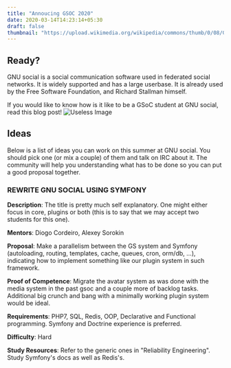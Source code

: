```yaml
---
title: "Annoucing GSOC 2020"
date: 2020-03-14T14:23:14+05:30
draft: false
thumbnail: "https://upload.wikimedia.org/wikipedia/commons/thumb/0/08/GSoC_logo.svg/500px-GSoC_logo.svg.png"
---
```


## Ready?

GNU social is a social communication software used in federated social networks. It is widely supported and has a large userbase. It is already used by the Free Software Foundation, and Richard Stallman himself.

If you would like to know how is it like to be a GSoC student at GNU social, read this blog post!
![Useless Image](https://images.unsplash.com/photo-1509966756634-9c23dd6e6815?ixlib=rb-1.2.1&ixid=eyJhcHBfaWQiOjEyMDd9&auto=format&fit=crop&w=1310&q=80)

## Ideas
Below is a list of ideas you can work on this summer at GNU social. You should pick one (or mix a couple) of them and talk on IRC about it. The community will help you understanding what has to be done so you can put a good proposal together.  


### REWRITE GNU SOCIAL USING SYMFONY

**Description**: The title is pretty much self explanatory. One might either focus in core, plugins or both (this is to say that we may accept two students for this one).  

**Mentors**: Diogo Cordeiro, Alexey Sorokin

**Proposal**: Make a parallelism between the GS system and Symfony (autoloading, routing, templates, cache, queues, cron, orm/db, ...), indicating how to implement something like our plugin system in such framework.

**Proof of Competence**: Migrate the avatar system as was done with the media system in the past gsoc and a couple more of backlog tasks. Additional big crunch and bang with a minimally working plugin system would be ideal.

**Requirements**: PHP7, SQL, Redis, OOP, Declarative and Functional programming. Symfony and Doctrine experience is preferred.

**Difficulty**: Hard

**Study Resources**: Refer to the generic ones in "Reliability Engineering". Study Symfony's docs as well as Redis's.


